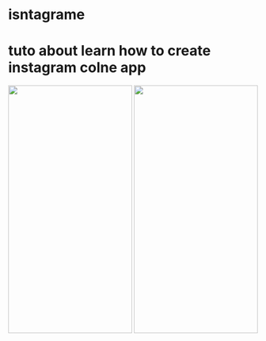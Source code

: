 # isntagrame
# tuto about learn how to create instagram colne app 
<img src="https://user-images.githubusercontent.com/71798027/182004321-93b398fd-b02e-4ea4-a6b8-b634c08e30f3.jpg" width="250" height="500"/>     <img src="https://user-images.githubusercontent.com/71798027/182004324-5666e6ca-5301-4f8a-9094-d8b561265d90.jpg" width="250" height="500"/>
